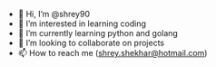 - 👋 Hi, I’m @shrey90
- 👀 I’m interested in learning coding
- 🌱 I’m currently learning python and golang
- 💞️ I’m looking to collaborate on projects 
- 📫 How to reach me (shrey.shekhar@hotmail.com)

<!---
shrey90/shrey90 is a ✨ special ✨ repository because its `README.md` (this file) appears on your GitHub profile.
You can click the Preview link to take a look at your changes.
--->
